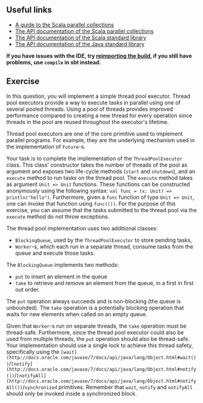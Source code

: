 ## Useful links

  * [A guide to the Scala parallel collections](https://docs.scala-lang.org/overviews/parallel-collections/overview.html)
  * [The API documentation of the Scala parallel collections](https://www.javadoc.io/doc/org.scala-lang.modules/scala-parallel-collections_2.13/latest/scala/collection/index.html)
  * [The API documentation of the Scala standard library](https://www.scala-lang.org/files/archive/api/2.13.4)
  * [The API documentation of the Java standard library](https://docs.oracle.com/en/java/javase/15/docs/api/index.html)

**If you have issues with the IDE, try [reimporting the
build](https://gitlab.epfl.ch/lamp/cs206/-/blob/master/labs/example-lab.md#ide-features-like-type-on-hover-or-go-to-definition-do-not-work),
if you still have problems, use `compile` in sbt instead.**

## Exercise

In this question, you will implement a simple thread pool executor.
Thread pool executors provide a way to execute tasks in parallel using one of several pooled threads.
Using a pool of threads provides improved performance compared to creating a new thread for every operation since threads in the pool are reused throughout the executor's lifetime.

Thread pool executors are one of the core primitive used to implement parallel programs. For example, they are the underlying mechanism used in the implementation of `Future`-s.

Your task is to complete the implementation of the `ThreadPoolExecutor` class. This class' constructor takes the number of threads of the pool as argument and exposes two life-cycle methods (`start` and `shutdown`), and an `execute` method to run tasks on the thread pool. The `execute` method takes as argument `Unit => Unit` functions. These functions can be constructed anonymously using the following syntax: `val func = (x: Unit) => println("hello")`. Furthermore, given a `func` function of type `Unit => Unit`, one can invoke that function using `func(())`.
For the purpose of this exercise, you can assume that the tasks submitted to the thread pool via the `execute` method do not throw exceptions.

The thread pool implementation uses two additional classes:
- `BlockingQueue`, used by the `ThreadPoolExecutor` to store pending tasks,
- `Worker`-s, which each run in a separate thread, consume tasks from the queue and execute those tasks.

The `BlockingQueue` implements two methods:
- `put` to insert an element in the queue
- `take` to retrieve and remove an element from the queue, in a first in first out order.

The `put` operation always succeeds and is non-blocking (the queue is unbounded).
The `take` operation is a potentially blocking operation that waits for new elements when called on an empty queue.

Given that `Worker`-s run on separate threads, the `take` operation must be thread-safe. Furthermore, since the thread pool executor could also be used from multiple threads, the `put` operation should also be thread-safe.
Your implementation should use a single lock to achieve this thread safety, specifically using the `[wait](http://docs.oracle.com/javase/7/docs/api/java/lang/Object.html#wait())`/`[notify](http://docs.oracle.com/javase/7/docs/api/java/lang/Object.html#notify())`/`[notifyAll](http://docs.oracle.com/javase/7/docs/api/java/lang/Object.html#notifyAll())`/`synchronized` primitives.
Remember that `wait`, `notify` and `notifyAll` should only be invoked inside a synchronized block.
